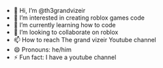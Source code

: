 - 👋 Hi, I’m @th3grandvizeir
- 👀 I’m interested in creating roblox games code
- 🌱 I’m currently learning how to code
- 💞️ I’m looking to collaborate on roblox
- 📫 How to reach The grand vizeir Youtube channel
- 😄 Pronouns: he/him
- ⚡ Fun fact: I have a youtube channel

<!---
th3grandvizeir/th3grandvizeir is a ✨ special ✨ repository because its `README.md` (this file) appears on your GitHub profile.
You can click the Preview link to take a look at your changes.
--->
